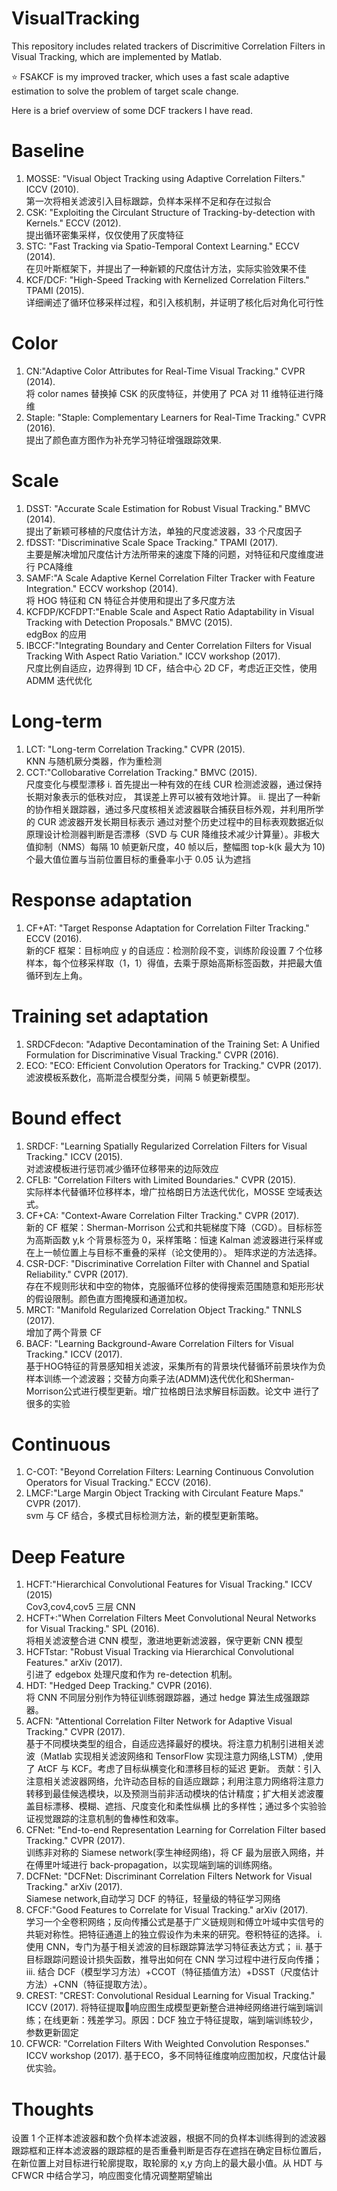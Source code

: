 # VisualTracking

This repository includes related trackers of Discrimitive Correlation Filters in Visual Tracking, which are implemented by Matlab.

⭐ FSAKCF is my improved tracker, which uses a fast scale adaptive estimation to solve the problem of target scale change.

Here is a brief overview of some DCF trackers I have read.

# Baseline
1)	MOSSE: "Visual Object Tracking using Adaptive Correlation Filters." ICCV (2010).  
   第一次将相关滤波引入目标跟踪，负样本采样不足和存在过拟合
2)	CSK: "Exploiting the Circulant Structure of Tracking-by-detection with Kernels." ECCV (2012).  
   提出循环密集采样，仅仅使用了灰度特征
3)	STC: "Fast Tracking via Spatio-Temporal Context Learning." ECCV (2014).  
   在贝叶斯框架下，并提出了一种新颖的尺度估计方法，实际实验效果不佳
4)	KCF/DCF: "High-Speed Tracking with Kernelized Correlation Filters." TPAMI (2015).  
   详细阐述了循环位移采样过程，和引入核机制，并证明了核化后对角化可行性

# Color
1)	CN:"Adaptive Color Attributes for Real-Time Visual Tracking." CVPR (2014).  
   将 color names  替换掉 CSK 的灰度特征，并使用了 PCA 对 11 维特征进行降维
2)	Staple: "Staple: Complementary Learners for Real-Time Tracking." CVPR (2016).  
   提出了颜色直方图作为补充学习特征增强跟踪效果.
   
# Scale
1)	DSST: "Accurate Scale Estimation for Robust Visual Tracking." BMVC (2014).  
   提出了新颖可移植的尺度估计方法，单独的尺度滤波器，33 个尺度因子
2)	fDSST: "Discriminative Scale Space Tracking." TPAMI (2017).  
   主要是解决增加尺度估计方法所带来的速度下降的问题，对特征和尺度维度进行 PCA降维
3)	SAMF:"A Scale Adaptive Kernel Correlation Filter Tracker with Feature Integration." ECCV workshop (2014).  
   将 HOG 特征和 CN 特征合并使用和提出了多尺度方法
4)	KCFDP/KCFDPT:"Enable Scale and Aspect Ratio Adaptability in Visual Tracking with Detection Proposals." BMVC (2015).  
   edgBox 的应用
5)	IBCCF:"Integrating Boundary and Center Correlation Filters for Visual Tracking With Aspect Ratio Variation." ICCV workshop (2017).   
   尺度比例自适应，边界得到 1D CF，结合中心 2D CF，考虑近正交性，使用 ADMM 迭代优化

# Long-term
1)	LCT: "Long-term Correlation Tracking." CVPR (2015).  
   KNN 与随机厥分类器，作为重检测
2)	CCT:"Collobarative Correlation Tracking." BMVC (2015).  
   尺度变化与模型漂移
   i.	首先提出一种有效的在线 CUR 检测滤波器，通过保持长期对象表示的低秩对应， 其误差上界可以被有效地计算。
   ii.	提出了一种新的协作相关跟踪器，通过多尺度核相关滤波器联合捕获目标外观，并利用所学的 CUR 滤波器开发长期目标表示 通过对整个历史过程中的目标表观数据近似原理设计检测器判断是否漂移（SVD 与
       CUR 降维技术减少计算量）。非极大值抑制（NMS）每隔 10 帧更新尺度，40 帧以后，整幅图 top-k(k 最大为 10)个最大值位置与当前位置目标的重叠率小于 0.05 认为遮挡

# Response adaptation
1)	CF+AT: "Target Response Adaptation for Correlation Filter Tracking." ECCV (2016).  
   新的CF 框架：目标响应 y 的自适应：检测阶段不变，训练阶段设置 7 个位移样本，每个位移采样取（1，1）得值，去乘于原始高斯标签函数，并把最大值循环到左上角。
 
# Training set adaptation
1)	SRDCFdecon: "Adaptive Decontamination of the Training Set: A Unified Formulation for Discriminative Visual Tracking." CVPR (2016).
2)	ECO: "ECO: Efficient Convolution Operators for Tracking." CVPR (2017).  
   滤波模板系数化，高斯混合模型分类，间隔 5 帧更新模型。

# Bound effect
1)	SRDCF: "Learning Spatially Regularized Correlation Filters for Visual Tracking." ICCV (2015).  
   对滤波模板进行惩罚减少循环位移带来的边际效应
2)	CFLB: "Correlation Filters with Limited Boundaries." CVPR (2015).  
   实际样本代替循环位移样本，增广拉格朗日方法迭代优化，MOSSE 空域表达式。
3)	CF+CA: "Context-Aware Correlation Filter Tracking." CVPR (2017).  
   新的 CF 框架：Sherman-Morrison 公式和共轭梯度下降（CGD）。目标标签为高斯函数 y,k 个背景标签为 0，采样策略：恒速 Kalman 滤波器进行采样或在上一帧位置上与目标不重叠的采样（论文使用的）。    矩阵求逆的方法选择。
4)	CSR-DCF: "Discriminative Correlation Filter with Channel and Spatial Reliability." CVPR (2017).  
   存在不规则形状和中空的物体，克服循环位移的使得搜索范围随意和矩形形状的假设限制。颜色直方图掩膜和通道加权。
5)	MRCT: "Manifold Regularized Correlation Object Tracking." TNNLS (2017).  
   增加了两个背景 CF
6)	BACF: "Learning Background-Aware Correlation Filters for Visual Tracking." ICCV (2017).   
   基于HOG特征的背景感知相关滤波，采集所有的背景块代替循环前景块作为负样本训练一个滤波器；交替方向乘子法(ADMM)迭代优化和Sherman-Morrison公式进行模型更新。增广拉格朗日法求解目标函数。论文中    进行了很多的实验

# Continuous
1)	C-COT: "Beyond Correlation Filters: Learning Continuous Convolution Operators for Visual Tracking." ECCV (2016).
2)	LMCF:"Large Margin Object Tracking with Circulant Feature Maps." CVPR (2017).   
   svm 与 CF 结合，多模式目标检测方法，新的模型更新策略。

# Deep Feature
1)	HCFT:"Hierarchical Convolutional Features for Visual Tracking." ICCV (2015)  
   Cov3,cov4,cov5 三层 CNN
2)	HCFT+:"When Correlation Filters Meet Convolutional Neural Networks for Visual Tracking." SPL (2016).   
   将相关滤波整合进 CNN 模型，激进地更新滤波器，保守更新 CNN 模型
3)	HCFTstar: "Robust Visual Tracking via Hierarchical Convolutional Features." arXiv (2017).  
   引进了 edgebox 处理尺度和作为 re-detection 机制。
4)	HDT: "Hedged Deep Tracking." CVPR (2016).  
   将 CNN 不同层分别作为特征训练弱跟踪器，通过 hedge 算法生成强跟踪器。
6)	ACFN: "Attentional Correlation Filter Network for Adaptive Visual Tracking." CVPR (2017).  
   基于不同模块类型的组合，自适应选择最好的模块。将注意力机制引进相关滤波（Matlab 实现相关滤波网络和 TensorFlow 实现注意力网络,LSTM）,使用了 AtCF 与 KCF。考虑了目标纵横变化和漂移目标的延迟    更新。
   贡献：引入注意相关滤波器网络，允许动态目标的自适应跟踪；利用注意力网络将注意力转移到最佳候选模块，以及预测当前非活动模块的估计精度；扩大相关滤波覆盖目标漂移、模糊、遮挡、尺度变化和柔性纵横    比的多样性；通过多个实验验证视觉跟踪的注意机制的鲁棒性和效率。
7)	CFNet: "End-to-end Representation Learning for Correlation Filter based Tracking." CVPR (2017).   
   训练非对称的 Siamese network(孪生神经网络)，将 CF 最为层嵌入网络，并在傅里叶域进行 back-propagation，以实现端到端的训练网络。
8)	DCFNet: "DCFNet: Discriminant Correlation Filters Network for Visual Tracking." arXiv (2017).  
   Siamese network,自动学习 DCF 的特征，轻量级的特征学习网络
9)	CFCF:"Good Features to Correlate for Visual Tracking." arXiv (2017).  
   学习一个全卷积网络；反向传播公式是基于广义链规则和傅立叶域中实信号的共轭对称性。把特征通道上的独立假设作为未来的研究。卷积特征的选择。
   i.	使用 CNN，专门为基于相关滤波的目标跟踪算法学习特征表达方式；
   ii.	基于目标跟踪问题设计损失函数，推导出如何在 CNN 学习过程中进行反向传播；
   iii.	结合 DCF（模型学习方法）+CCOT（特征插值方法）+DSST（尺度估计方法）+CNN（特征提取方法）。
10)	CREST: "CREST: Convolutional Residual Learning for Visual Tracking." ICCV (2017).
    将特征提取响应图生成模型更新整合进神经网络进行端到端训练；在线更新：残差学习。原因：DCF 独立于特征提取，端到端训练较少，参数更新固定
11)	CFWCR: "Correlation Filters With Weighted Convolution Responses." ICCV workshop (2017).
    基于ECO，多不同特征维度响应图加权，尺度估计最优实验。

# Thoughts
设置 1 个正样本滤波器和数个负样本滤波器，根据不同的负样本训练得到的滤波器跟踪框和正样本滤波器的跟踪框的是否重叠判断是否存在遮挡在确定目标位置后，在新位置上对目标进行轮廓提取，取轮廓的 x,y 方向上的最大最小值。从 HDT 与 CFWCR 中结合学习，响应图变化情况调整期望输出
